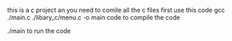 this is a c project an  you need to comile all the c files first use this code 
gcc ./main.c ./libary_c/menu.c -o main
   code to compile the code
   
   ./main
   to run the code
   
